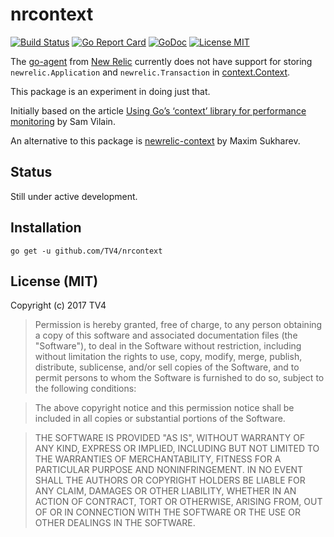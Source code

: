 # nrcontext

[![Build Status](https://travis-ci.org/TV4/nrcontext.svg?branch=master)](https://travis-ci.org/TV4/nrcontext)
[![Go Report Card](https://goreportcard.com/badge/github.com/TV4/nrcontext)](https://goreportcard.com/report/github.com/TV4/nrcontext)
[![GoDoc](https://img.shields.io/badge/godoc-reference-blue.svg?style=flat)](https://godoc.org/github.com/TV4/nrcontext)
[![License MIT](https://img.shields.io/badge/license-MIT-lightgrey.svg?style=flat)](https://github.com/TV4/nrcontext#license-mit)

The [go-agent](https://github.com/newrelic/go-agent) from [New Relic](https://newrelic.com/golang)
currently does not have support for storing `newrelic.Application` and `newrelic.Transaction`
in [context.Context](https://golang.org/pkg/context/#Context).

This package is an experiment in doing just that.

Initially based on the article [Using Go’s ‘context’ library for performance monitoring](https://medium.com/@gosamv/using-gos-context-library-for-performance-monitoring-aaf25dacb0fe) by Sam Vilain.

An alternative to this package is [newrelic-context](https://github.com/smacker/newrelic-context) by Maxim Sukharev.

## Status

Still under active development.

## Installation

    go get -u github.com/TV4/nrcontext

## License (MIT)

Copyright (c) 2017 TV4

> Permission is hereby granted, free of charge, to any person obtaining
> a copy of this software and associated documentation files (the
> "Software"), to deal in the Software without restriction, including
> without limitation the rights to use, copy, modify, merge, publish,
> distribute, sublicense, and/or sell copies of the Software, and to
> permit persons to whom the Software is furnished to do so, subject to
> the following conditions:

> The above copyright notice and this permission notice shall be
> included in all copies or substantial portions of the Software.

> THE SOFTWARE IS PROVIDED "AS IS", WITHOUT WARRANTY OF ANY KIND,
> EXPRESS OR IMPLIED, INCLUDING BUT NOT LIMITED TO THE WARRANTIES OF
> MERCHANTABILITY, FITNESS FOR A PARTICULAR PURPOSE AND
> NONINFRINGEMENT. IN NO EVENT SHALL THE AUTHORS OR COPYRIGHT HOLDERS BE
> LIABLE FOR ANY CLAIM, DAMAGES OR OTHER LIABILITY, WHETHER IN AN ACTION
> OF CONTRACT, TORT OR OTHERWISE, ARISING FROM, OUT OF OR IN CONNECTION
> WITH THE SOFTWARE OR THE USE OR OTHER DEALINGS IN THE SOFTWARE.
